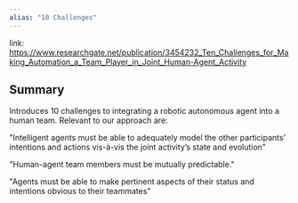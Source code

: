 ```yaml
---
alias: "10 Challenges"
---
```

link: https://www.researchgate.net/publication/3454232_Ten_Challenges_for_Making_Automation_a_Team_Player_in_Joint_Human-Agent_Activity
## Summary
Introduces 10 challenges to integrating a robotic autonomous agent into a human team. Relevant to our approach are:

"Intelligent agents must be able to adequately model the other participants’ intentions and actions vis-à-vis the joint activity’s state and evolution"

"Human-agent team members must be mutually predictable."

"Agents must be able to make pertinent aspects of their status and intentions obvious to their teammates"